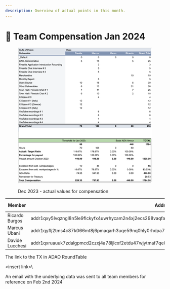 ```yaml
---
description: Overview of actual points in this month.
---
```


# 🦄 Team Compensation Jan 2024

<figure><img src="../../.gitbook/assets/Screenshot 2024-02-02 at 12.10.00.png" alt=""><figcaption><p>Dec 2023 - actual values for compensation</p></figcaption></figure>

| Member          | Address                                                                                                 | Amount in ADA |
| --------------- | ------------------------------------------------------------------------------------------------------- | :-----------: |
| Ricardo Burgos  | addr1qxy5lvqzngl8n5le9flckyfx4uwrhycam2n4xj2ecs298vaqfa3ryeggjyxsr3afdevzcx7gt7yvhde69xlr498rfwtqv0xaqu |      446      |
| Marcus Ubani    | addr1qyflj2tms4c87k066mt8j6pmaqarh3uqe59nq0hly0rhdpa72nppkzyc0zdth2cm6q8a2v6jd9y8qqdnd05w2cgkxm5stqsgkk |     787.93    |
| Davide Lucchesi | addr1qxruauuk7zdalgpmcd2czxj4a78ljlcxf2etdu47wjytmaf7qe8q04zrre08yqzzqxk3n329hrnd8hpg8pxffupg97wqrh5fly |     520.33    |

The link to the TX in ADAO RoundTable

\<insert link>\


An email with the underlying data was sent to all team members for reference on Feb 2nd 2024
